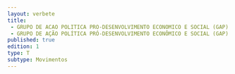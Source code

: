 ```yaml
---
layout: verbete
title:
 - GRUPO DE ACAO POLITICA PRO-DESENVOLVIMENTO ECONOMICO E SOCIAL (GAP)
 - GRUPO DE AÇÃO POLÍTICA PRÓ-DESENVOLVIMENTO ECONÔMICO E SOCIAL (GAP)
published: true
edition: 1  
type: T
subtype: Movimentos
---
```


